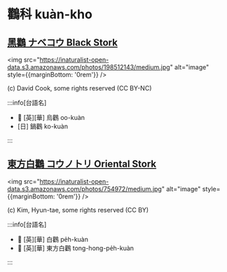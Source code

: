# 鸛科 kuàn-kho

## [黑鸛 ナベコウ Black Stork](https://ebird.org/species/blasto1)

<img src="https://inaturalist-open-data.s3.amazonaws.com/photos/198512143/medium.jpg" alt="image" style={{marginBottom: '0rem'}} />

<p className="image-caption">
(c) David Cook, some rights reserved (CC BY-NC)
</p>

:::info[台語名]

- 🎯 [英][華] 烏鸛 oo-kuàn
- [日] 鍋鸛 ko-kuàn

:::

## [東方白鸛 コウノトリ Oriental Stork](https://ebird.org/species/oristo1)

<img src="https://inaturalist-open-data.s3.amazonaws.com/photos/754972/medium.jpg" alt="image" style={{marginBottom: '0rem'}} />

<p className="image-caption">
(c) Kim, Hyun-tae, some rights reserved (CC BY)
</p>

:::info[台語名]

- 🎯 [英][華] 白鸛 pe̍h-kuàn
- 🎯 [英][華] 東方白鸛 tong-hong-pe̍h-kuàn

:::
